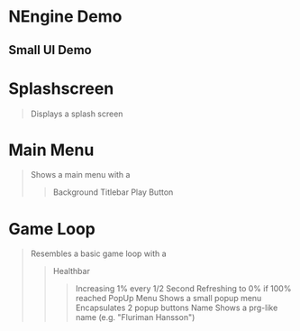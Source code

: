 NEngine Demo
=============

Small UI Demo
-------------

# Splashscreen
> Displays a splash screen

# Main Menu
> Shows a main menu with a
> > Background
> > Titlebar
> > Play Button

# Game Loop
> Resembles a basic game loop with a
> > Healthbar
> > > Increasing 1% every 1/2 Second
> > > Refreshing to 0% if 100% reached
> > PopUp Menu
> > > Shows a small popup menu
> > > Encapsulates 2 popup buttons
> > Name
> > > Shows a prg-like name (e.g. "Fluriman Hansson")
